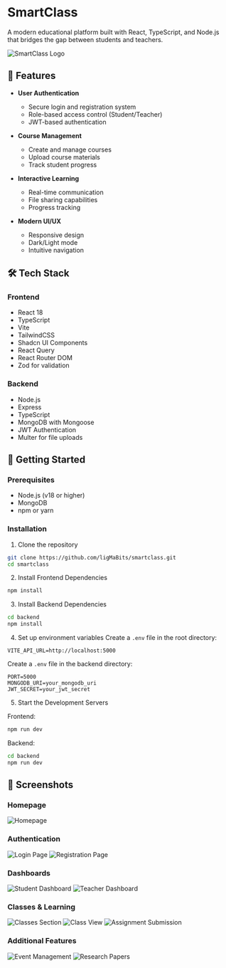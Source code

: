 # SmartClass

A modern educational platform built with React, TypeScript, and Node.js that bridges the gap between students and teachers.

![SmartClass Logo](public/logo.png)

## 🌟 Features

- **User Authentication**
  - Secure login and registration system
  - Role-based access control (Student/Teacher)
  - JWT-based authentication

- **Course Management**
  - Create and manage courses
  - Upload course materials
  - Track student progress

- **Interactive Learning**
  - Real-time communication
  - File sharing capabilities
  - Progress tracking

- **Modern UI/UX**
  - Responsive design
  - Dark/Light mode
  - Intuitive navigation

## 🛠️ Tech Stack

### Frontend
- React 18
- TypeScript
- Vite
- TailwindCSS
- Shadcn UI Components
- React Query
- React Router DOM
- Zod for validation

### Backend
- Node.js
- Express
- TypeScript
- MongoDB with Mongoose
- JWT Authentication
- Multer for file uploads

## 🚀 Getting Started

### Prerequisites
- Node.js (v18 or higher)
- MongoDB
- npm or yarn

### Installation

1. Clone the repository
```bash
git clone https://github.com/ligMaBits/smartclass.git
cd smartclass
```

2. Install Frontend Dependencies
```bash
npm install
```

3. Install Backend Dependencies
```bash
cd backend
npm install
```

4. Set up environment variables
Create a `.env` file in the root directory:
```env
VITE_API_URL=http://localhost:5000
```

Create a `.env` file in the backend directory:
```env
PORT=5000
MONGODB_URI=your_mongodb_uri
JWT_SECRET=your_jwt_secret
```

5. Start the Development Servers

Frontend:
```bash
npm run dev
```

Backend:
```bash
cd backend
npm run dev
```

## 📸 Screenshots

### Homepage
![Homepage](public/screenshots/homepage.png)

### Authentication
![Login Page](public/screenshots/login.png)
![Registration Page](public/screenshots/registration.png)

### Dashboards
![Student Dashboard](public/screenshots/student_dashboard.png)
![Teacher Dashboard](public/screenshots/teacher_dashboard.png)

### Classes & Learning
![Classes Section](public/screenshots/classes_section.png)
![Class View](public/screenshots/class.png)
![Assignment Submission](public/screenshots/assignment_submission.png)

### Additional Features
![Event Management](public/screenshots/event_management.png)
![Research Papers](public/screenshots/find_research_papers.png)
